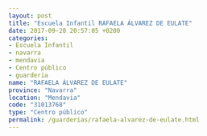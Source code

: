 ```yaml
---
layout: post
title: "Escuela Infantil RAFAELA ÁLVAREZ DE EULATE"
date: 2017-09-20 20:57:05 +0200
categories:
- Escuela Infantil
- navarra
- mendavia
- Centro público
- guarderia
name: "RAFAELA ÁLVAREZ DE EULATE"
province: "Navarra"
location: "Mendavia"
code: "31013768"
type: "Centro público"
permalink: /guarderias/rafaela-alvarez-de-eulate.html
---
```

